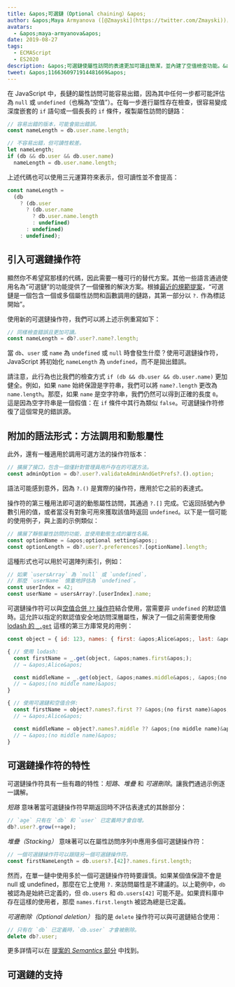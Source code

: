 ```yaml
---
title: &apos;可選鏈（Optional chaining）&apos;
author: &apos;Maya Armyanova ([@Zmayski](https://twitter.com/Zmayski))，可選鏈的破壞者&apos;
avatars:
  - &apos;maya-armyanova&apos;
date: 2019-08-27
tags:
  - ECMAScript
  - ES2020
description: &apos;可選鏈使屬性訪問的表達更加可讀且簡潔，並內建了空值檢查功能。&apos;
tweet: &apos;1166360971914481669&apos;
---
```

在 JavaScript 中，長鏈的屬性訪問可能容易出錯，因為其中任何一步都可能評估為 `null` 或 `undefined`（也稱為“空值”）。在每一步進行屬性存在檢查，很容易變成深度嵌套的 `if` 語句或一個長長的 `if` 條件，複製屬性訪問的鏈路：

<!--truncate-->
```js
// 容易出錯的版本，可能會拋出錯誤。
const nameLength = db.user.name.length;

// 不容易出錯，但可讀性較差。
let nameLength;
if (db && db.user && db.user.name)
  nameLength = db.user.name.length;
```

上述代碼也可以使用三元運算符來表示，但可讀性並不會提高：

```js
const nameLength =
  (db
    ? (db.user
      ? (db.user.name
        ? db.user.name.length
        : undefined)
      : undefined)
    : undefined);
```

## 引入可選鏈操作符

顯然你不希望寫那樣的代碼，因此需要一種可行的替代方案。其他一些語言通過使用名為“可選鏈”的功能提供了一個優雅的解決方案。根據[最近的規範提案](https://github.com/tc39/proposal-optional-chaining)，“可選鏈是一個包含一個或多個屬性訪問和函數調用的鏈路，其第一部分以 `?.` 作為標誌開始”。

使用新的可選鏈操作符，我們可以將上述示例重寫如下：

```js
// 同樣檢查錯誤且更加可讀。
const nameLength = db?.user?.name?.length;
```

當 `db`、`user` 或 `name` 為 `undefined` 或 `null` 時會發生什麼？使用可選鏈操作符，JavaScript 將初始化 `nameLength` 為 `undefined`，而不是拋出錯誤。

請注意，此行為也比我們的檢查方式 `if (db && db.user && db.user.name)` 更加健全。例如，如果 `name` 始終保證是字符串，我們可以將 `name?.length` 更改為 `name.length`。那麼，如果 `name` 是空字符串，我們仍然可以得到正確的長度 `0`。這是因為空字符串是一個假值：在 `if` 條件中其行為類似 `false`。可選鏈操作符修復了這個常見的錯誤源。

## 附加的語法形式：方法調用和動態屬性

此外，還有一種適用於調用可選方法的操作符版本：

```js
// 擴展了接口，包含一個僅針對管理員用戶存在的可選方法。
const adminOption = db?.user?.validateAdminAndGetPrefs?.().option;
```

語法可能感到意外，因為 `?.()` 是實際的操作符，應用於它之前的表達式。

操作符的第三種用法即可選的動態屬性訪問，其通過 `?.[]` 完成。它返回括號內參數引用的值，或者當沒有對象可用來獲取該值時返回 `undefined`。以下是一個可能的使用例子，與上面的示例類似：

```js
// 擴展了靜態屬性訪問的功能，並使用動態生成的屬性名稱。
const optionName = &apos;optional setting&apos;;
const optionLength = db?.user?.preferences?.[optionName].length;
```

這種形式也可以用於可選陣列索引，例如：

```js
// 如果 `usersArray` 為 `null` 或 `undefined`，
// 那麼 `userName` 慎重地評估為 `undefined`。
const userIndex = 42;
const userName = usersArray?.[userIndex].name;
```

可選鏈操作符可以與[空值合併 `??` 操作符](/features/nullish-coalescing)結合使用，當需要非 `undefined` 的默認值時。這允許以指定的默認值安全地訪問深層屬性，解決了一個之前需要使用像 [lodash 的 `_.get`](https://lodash.dev/docs/4.17.15#get) 這樣的第三方庫常見的用例：

```js
const object = { id: 123, names: { first: &apos;Alice&apos;, last: &apos;Smith&apos; }};

{ // 使用 lodash:
  const firstName = _.get(object, &apos;names.first&apos;);
  // → &apos;Alice&apos;

  const middleName = _.get(object, &apos;names.middle&apos;, &apos;(no middle name)&apos;);
  // → &apos;(no middle name)&apos;
}

{ // 使用可選鏈和空值合併:
  const firstName = object?.names?.first ?? &apos;(no first name)&apos;;
  // → &apos;Alice&apos;

  const middleName = object?.names?.middle ?? &apos;(no middle name)&apos;;
  // → &apos;(no middle name)&apos;
}
```

## 可選鏈操作符的特性

可選鏈操作符具有一些有趣的特性：_短路_、_堆疊_ 和 _可選刪除_。讓我們通過示例逐一講解。

_短路_ 意味著當可選鏈操作符早期返回時不評估表達式的其餘部分：

```js
// `age` 只有在 `db` 和 `user` 已定義時才會自增。
db?.user?.grow(++age);
```

_堆疊（Stacking）_ 意味著可以在屬性訪問序列中應用多個可選鏈操作符：

```js
// 一個可選鏈操作符可以跟隨另一個可選鏈操作符。
const firstNameLength = db.users?.[42]?.names.first.length;
```

然而，在單一鏈中使用多於一個可選鏈操作符時要謹慎。如果某個值保證不會是 null 或 undefined，那麼在它上使用 `?.` 來訪問屬性是不建議的。以上範例中，`db` 被認為是始終已定義的，但 `db.users` 和 `db.users[42]` 可能不是。如果資料庫中存在這樣的使用者，那麼 `names.first.length` 被認為總是已定義。

_可選刪除（Optional deletion）_ 指的是 `delete` 操作符可以與可選鏈結合使用：

```js
// 只有在 `db` 已定義時，`db.user` 才會被刪除。
delete db?.user;
```

更多詳情可以在 [提案的 _Semantics_ 部分](https://github.com/tc39/proposal-optional-chaining#semantics) 中找到。

## 可選鏈的支持

<feature-support chrome="80 https://bugs.chromium.org/p/v8/issues/detail?id=9553"
                 firefox="74 https://bugzilla.mozilla.org/show_bug.cgi?id=1566143"
                 safari="13.1 https://bugs.webkit.org/show_bug.cgi?id=200199"
                 nodejs="14 https://medium.com/@nodejs/node-js-version-14-available-now-8170d384567e"
                 babel="yes https://babeljs.io/docs/en/babel-plugin-proposal-optional-chaining"></feature-support>
